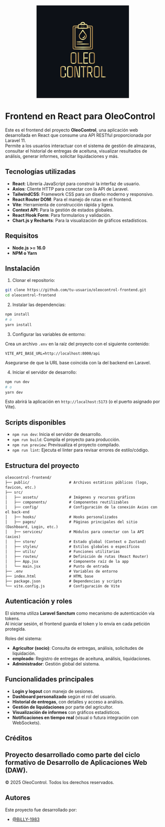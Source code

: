 
<p align="center">
  <img src="public/logo-oc.png" alt="Logo OleoControl" width="300"/>
</p>

# Frontend en React para OleoControl

Este es el frontend del proyecto **OleoControl**, una aplicación web desarrollada en React que consume una API RESTful proporcionada por Laravel 11.  
Permite a los usuarios interactuar con el sistema de gestión de almazaras, consultar el historial de entregas de aceituna, visualizar resultados de análisis, generar informes, solicitar liquidaciones y más.

## Tecnologías utilizadas

- **React**: Librería JavaScript para construir la interfaz de usuario.
- **Axios**: Cliente HTTP para conectar con la API de Laravel.
- **TailwindCSS**: Framework CSS para un diseño moderno y responsivo.
- **React Router DOM**: Para el manejo de rutas en el frontend.
- **Vite**: Herramienta de construcción rápida y ligera.
- **Context API**: Para la gestión de estados globales.
- **React Hook Form**: Para formularios y validación.
- **Chart.js y Recharts**: Para la visualización de gráficos estadísticos.

## Requisitos

- **Node.js >= 16.0**
- **NPM o Yarn**

## Instalación

1. Clonar el repositorio:

```bash
git clone https://github.com/tu-usuario/oleocontrol-frontend.git
cd oleocontrol-frontend
```

2. Instalar las dependencias:

```bash
npm install
# o
yarn install
```

3. Configurar las variables de entorno:

Crea un archivo `.env` en la raíz del proyecto con el siguiente contenido:

```env
VITE_API_BASE_URL=http://localhost:8000/api
```

Asegurarse de que la URL base coincida con la del backend en Laravel.

4. Iniciar el servidor de desarrollo:

```bash
npm run dev
# o
yarn dev
```

Esto abrirá la aplicación en `http://localhost:5173` (o el puerto asignado por Vite).

## Scripts disponibles

- `npm run dev`: Inicia el servidor de desarrollo.
- `npm run build`: Compila el proyecto para producción.
- `npm run preview`: Previsualiza el proyecto compilado.
- `npm run lint`: Ejecuta el linter para revisar errores de estilo/código.

## Estructura del proyecto

```text
oleocontrol-frontend/
├── public/                  # Archivos estáticos públicos (logo, favicon, etc.)
├── src/
│   ├── assets/              # Imágenes y recursos gráficos
│   ├── components/          # Componentes reutilizables
│   ├── config/              # Configuración de la conexión Axios con el back-end
│   ├── hooks/               # Hooks personalizados
│   ├── pages/               # Páginas principales del sitio (Dashboard, Login, etc.)
│   ├── services/            # Módulos para conectar con la API (axios)
│   ├── store/               # Estado global (Context o Zustand)
│   ├── styles/              # Estilos globales o específicos
│   ├── utils/               # Funciones utilitarias
│   ├── routes/              # Definición de rutas (React Router)
│   ├── App.jsx              # Componente raíz de la app
│   └── main.jsx             # Punto de entrada
├── .env                     # Variables de entorno
├── index.html               # HTML base
├── package.json             # Dependencias y scripts
└── vite.config.js           # Configuración de Vite
```

## Autenticación y roles

El sistema utiliza **Laravel Sanctum** como mecanismo de autenticación vía tokens.  
Al iniciar sesión, el frontend guarda el token y lo envía en cada petición protegida.

Roles del sistema:

- **Agricultor (socio)**: Consulta de entregas, análisis, solicitudes de liquidación.
- **empleado**: Registro de entregas de aceituna, análisis, liquidaciones.
- **Administrador**: Gestión global del sistema.

## Funcionalidades principales

- **Login y logout** con manejo de sesiones.
- **Dashboard personalizado** según el rol del usuario.
- **Historial de entregas**, con detalles y acceso a análisis.
- **Gestión de liquidaciones** por parte del agricultor.
- **Visualización de informes** con gráficos estadísticos.
- **Notificaciones en tiempo real** (visual o futura integración con WebSockets).

## Créditos

Proyecto desarrollado como parte del ciclo formativo de Desarrollo de Aplicaciones Web (DAW).  
---

© 2025 OleoControl. Todos los derechos reservados.

## Autores

Este proyecto fue desarrollado por:

- [@BiLLY-1983](https://www.github.com/BiLLY-1983)

